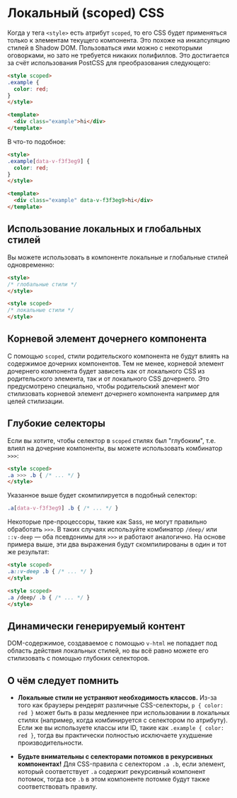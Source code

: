 # Локальный (scoped) CSS

Когда у тега `<style>` есть атрибут `scoped`, то его CSS будет применяться только к элементам текущего компонента. Это похоже на инкапсуляцию стилей в Shadow DOM. Пользоваться ими можно с некоторыми оговорками, но зато не требуется никаких полифиллов. Это достигается за счёт использования PostCSS для преобразования следующего:

``` html
<style scoped>
.example {
  color: red;
}
</style>

<template>
  <div class="example">hi</div>
</template>
```

В что-то подобное:

``` html
<style>
.example[data-v-f3f3eg9] {
  color: red;
}
</style>

<template>
  <div class="example" data-v-f3f3eg9>hi</div>
</template>
```

## Использование локальных и глобальных стилей

Вы можете использовать в компоненте локальные и глобальные стилей одновременно:

``` html
<style>
/* глобальные стили */
</style>

<style scoped>
/* локальные стили */
</style>
```

## Корневой элемент дочернего компонента

С помощью `scoped`, стили родительского компонента не будут влиять на содержимое дочерних компонентов. Тем не менее, корневой элемент дочернего компонента будет зависеть как от локального CSS из родительского элемента, так и от локального CSS дочернего. Это предусмотрено специально, чтобы родительский элемент мог стилизовать корневой элемент дочернего компонента например для целей стилизации.

## Глубокие селекторы

Если вы хотите, чтобы селектор в `scoped` стилях был "глубоким", т.е. влиял на дочерние компоненты, вы можете использовать комбинатор `>>>`:

``` html
<style scoped>
.a >>> .b { /* ... */ }
</style>
```

Указанное выше будет скомпилируется в подобный селектор:

``` css
.a[data-v-f3f3eg9] .b { /* ... */ }
```

Некоторые пре-процессоры, такие как Sass, не могут правильно обработать `>>>`. В таких случаях используйте комбинатор `/deep/` или `::v-deep` — оба псевдонимы для `>>>` и работают аналогично. На основе примера выше, эти два выражения будут скомпилированы в один и тот же результат:

``` html
<style scoped>
.a::v-deep .b { /* ... */ }
</style>
```

``` html
<style scoped>
.a /deep/ .b { /* ... */ }
</style>
```

## Динамически генерируемый контент

DOM-содержимое, создаваемое с помощью `v-html` не попадает под область действия локальных стилей, но вы всё равно можете его стилизовать с помощью глубоких селекторов.

## О чём следует помнить

- **Локальные стили не устраняют необходимость классов.** Из-за того как браузеры рендерят различные CSS-селекторы, `p { color: red }` может быть в разы медленнее при использовании в локальных стилях (например, когда комбинируется с селектором по атрибуту). Если же вы используете классы или ID, такие как `.example { color: red }`, тогда вы практически полностью исключаете ухудшение производительности.

- **Будьте внимательны с селекторами потомков в рекурсивных компонентах!** Для CSS-правила с селектором `.a .b`, если элемент, который соответствует `.a` содержит рекурсивный компонент потомок, тогда все `.b` в этом компоненте потомке будут также соответствовать правилу.
